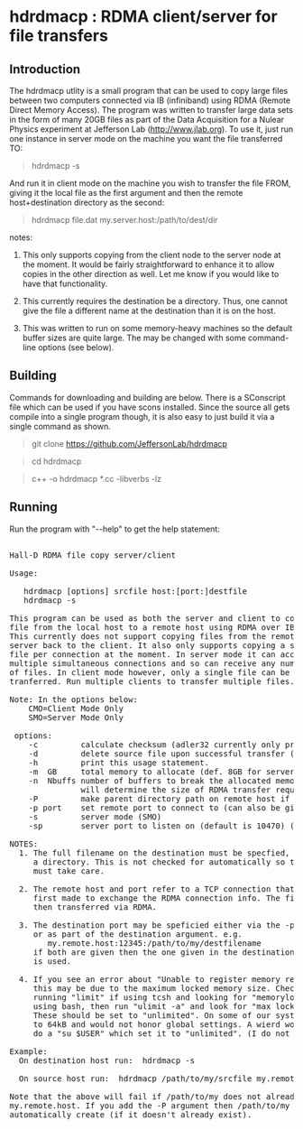 # hdrdmacp : RDMA client/server for file transfers

## Introduction

The hdrdmacp utlity is a small program that can be used to copy large files between
two computers connected via IB (infiniband) using RDMA (Remote Direct Memory Access).
The program was written to transfer large data sets in the form of many 20GB files
as part of the Data Acquisition for a Nulear Physics experiment at Jefferson Lab (http://www.jlab.org).
To use it, just run one instance in server mode on the machine you want the file transferred TO:

> hdrdmacp -s

And run it in client mode on the machine you wish to transfer the file FROM, giving
it the local file as the first argument and then the remote host+destination directory
as the second:

> hdrdmacp file.dat my.server.host:/path/to/dest/dir

notes:

1. This only supports copying from the client node to the server node at the moment.
It would be fairly straightforward to enhance it to allow copies in the other direction
as well. Let me know if you would like to have that functionality.

2. This currently requires the destination be a directory. Thus, one cannot give the 
file a different name at the destination than it is on the host. 

3. This was written to run on some memory-heavy machines so the default buffer sizes
are quite large. The may be changed with some command-line options (see below).

## Building

Commands for downloading and building are below. There is a SConscript file which can be
used if you have scons installed. Since the source all gets compile into a single 
program though, it is also easy to just build it via a single command as shown.

> git clone https://github.com/JeffersonLab/hdrdmacp

> cd hdrdmacp

> c++ -o hdrdmacp *.cc -libverbs -lz

## Running

Run the program with "--help" to get the help statement:

<pre>

Hall-D RDMA file copy server/client

Usage:

   hdrdmacp [options] srcfile host:[port:]destfile
   hdrdmacp -s

This program can be used as both the server and client to copy a
file from the local host to a remote host using RDMA over IB.
This currently does not support copying files from the remote
server back to the client. It also only supports copying a single
file per connection at the moment. In server mode it can accept
multiple simultaneous connections and so can receive any number
of files. In client mode however, only a single file can be
tranferred. Run multiple clients to transfer multiple files.

Note: In the options below: 
    CMO=Client Mode Only
    SMO=Server Mode Only

 options:
    -c         calculate checksum (adler32 currently only prints) (CMO)
    -d         delete source file upon successful transfer (CMO)
    -h         print this usage statement.
    -m  GB     total memory to allocate (def. 8GB for server, 1GB for client)
    -n  Nbuffs number of buffers to break the allocated memory into. This
               will determine the size of RDMA transfer requests.
    -P         make parent directory path on remote host if needed (CMO)
    -p port    set remote port to connect to (can also be given in dest name) (CMO)
    -s         server mode (SMO)
    -sp        server port to listen on (default is 10470) (SMO)

NOTES:
  1. The full filename on the destination must be specfied, not just
     a directory. This is not checked for automatically so the user
     must take care.

  2. The remote host and port refer to a TCP connection that is
     first made to exchange the RDMA connection info. The file is
     then transferred via RDMA.

  3. The destination port may be speficied either via the -p option
     or as part of the destination argument. e.g.
        my.remote.host:12345:/path/to/my/destfilename
     if both are given then the one given in the destination argument
     is used.

  4. If you see an error about "Unable to register memory region!" then
     this may be due to the maximum locked memory size. Check this by
     running "limit" if using tcsh and looking for "memorylocked". If
     using bash, then run "ulimit -a" and look for "max locked memory".
     These should be set to "unlimited". On some of our systems this defaults
     to 64kB and would not honor global settings. A wierd work around was to
     do a "su $USER" which set it to "unlimited". (I do not understand why.)

Example:
  On destination host run:  hdrdmacp -s

  On source host run:  hdrdmacp /path/to/my/srcfile my.remote.host:/path/to/my/destfile

Note that the above will fail if /path/to/my does not already exist on
my.remote.host. If you add the -P argument then /path/to/my will be 
automatically create (if it doesn't already exist).
</pre>




